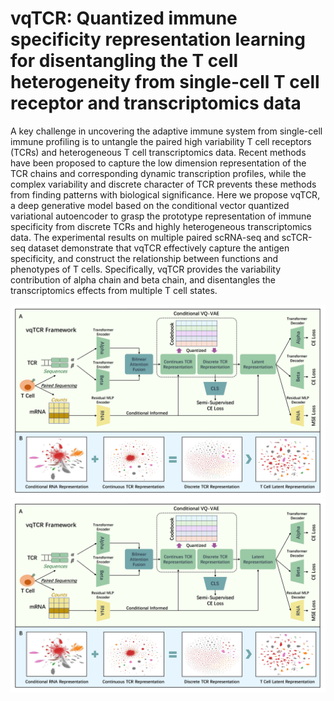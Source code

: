 # vqTCR: Quantized immune specificity representation learning for disentangling the T cell heterogeneity from single-cell T cell receptor and transcriptomics data

A key challenge in uncovering the adaptive immune system from single-cell immune profiling is to untangle the paired high variability T cell receptors (TCRs) and heterogeneous T cell transcriptomics data. Recent methods have been proposed to capture the low dimension representation of the TCR chains and corresponding dynamic transcription profiles, while the complex variability and discrete character of TCR prevents these methods from finding patterns with biological significance. Here we propose vqTCR, a deep generative model based on the conditional vector quantized variational autoencoder to grasp the prototype representation of immune specificity from discrete TCRs and highly heterogeneous transcriptomics data. The experimental results on multiple paired scRNA-seq and scTCR-seq dataset demonstrate that vqTCR effectively capture the antigen specificity, and construct the relationship between functions and phenotypes of T cells. Specifically, vqTCR provides the variability contribution of alpha chain and beta chain, and disentangles the transcriptomics effects from multiple T cell states.

![](https://github.com/tju-zl/vqTCR/blob/main/overview.png)
![](overview.png)
